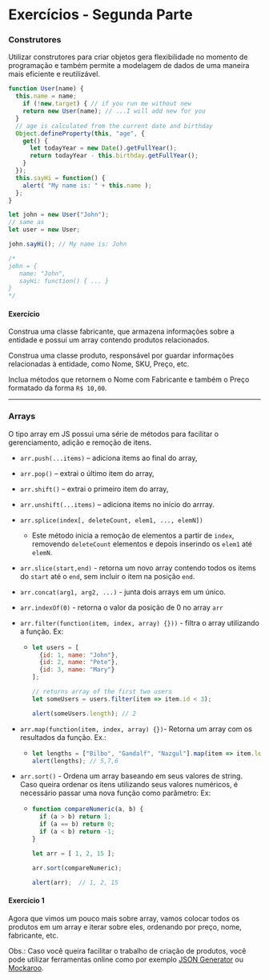 # Exercícios - Segunda Parte

### Construtores

Utilizar construtores para criar objetos gera flexibilidade no momento de programação e também permite a modelagem de dados de uma maneira mais eficiente e reutilizável.

```js
function User(name) {
  this.name = name;
	if (!new.target) { // if you run me without new
    return new User(name); // ...I will add new for you
  }
  // age is calculated from the current date and birthday
  Object.defineProperty(this, "age", {
    get() {
      let todayYear = new Date().getFullYear();
      return todayYear - this.birthday.getFullYear();
    }
  });
  this.sayHi = function() {
    alert( "My name is: " + this.name );
  };
}

let john = new User("John");
// same as
let user = new User;

john.sayHi(); // My name is: John

/*
john = {
   name: "John",
   sayHi: function() { ... }
}
*/
```



#### Exercício

Construa uma classe fabricante, que armazena informações sobre a entidade e possui um array contendo produtos relacionados.

Construa uma classe produto, responsável por guardar informações relacionadas à entidade, como Nome, SKU, Preço, etc.

Inclua métodos que retornem o Nome com Fabricante e também o Preço formatado da forma `R$ 10,00`.

----

### Arrays

O tipo array em JS possui uma série de métodos para facilitar o gerenciamento, adição e remoção de itens.

- `arr.push(...items)` – adiciona items ao final do array,
- `arr.pop()` – extrai o último item do array,
- `arr.shift()` – extrai o primeiro item do array,
- `arr.unshift(...items)` – adiciona items no início do arrray.

- `arr.splice(index[, deleteCount, elem1, ..., elemN])`

  - Este método inicia a remoção de elementos a partir de `index`, removendo `deleteCount` elementos e depois inserindo os `elem1` até `elemN`.

- `arr.slice(start,end)` - retorna um novo array contendo todos os items do `start` até o `end`, sem incluir o item na posição `end`.

- `arr.concat(arg1, arg2, ...)` - junta dois arrays em um único.

- `arr.indexOf(0)` - retorna o valor da posição de 0 no array `arr`

- `arr.filter(function(item, index, array) {}))` - filtra o array utilizando a função. Ex:

  - ```js
    let users = [
      {id: 1, name: "John"},
      {id: 2, name: "Pete"},
      {id: 3, name: "Mary"}
    ];
    
    // returns array of the first two users
    let someUsers = users.filter(item => item.id < 3);
    
    alert(someUsers.length); // 2
    ```

- `arr.map(function(item, index, array) {})`- Retorna um array com os resultados da função. Ex.:

  - ```js
    let lengths = ["Bilbo", "Gandalf", "Nazgul"].map(item => item.length);
    alert(lengths); // 5,7,6
    ```

- `arr.sort()` - Ordena um array baseando em seus valores de string. Caso queira ordenar os itens utilizando seus valores numéricos, é necessário passar uma nova função como parâmetro: Ex:

  - ```js
    function compareNumeric(a, b) {
      if (a > b) return 1;
      if (a == b) return 0;
      if (a < b) return -1;
    }
    
    let arr = [ 1, 2, 15 ];
    
    arr.sort(compareNumeric);
    
    alert(arr);  // 1, 2, 15
    ```

#### Exercício 1

Agora que vimos um pouco mais sobre array, vamos colocar todos os produtos em um array e iterar sobre eles, ordenando por preço, nome, fabricante, etc.

Obs.: Caso você queira facilitar o trabalho de criação de produtos, você pode utilizar ferramentas online como por exemplo [JSON Generator](https://www.json-generator.com/) ou [Mockaroo](https://mockaroo.com/).

